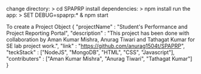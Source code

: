 change directory:
    > cd SPAPRP
install dependencies:
    > npm install
run the app:
    > SET DEBUG=spaprp:* & npm start



To create a Project Object
{
	"projectName" : "Student's Performance and Project Reporting Portal",
	"description" : "This project has been done with collaboration by Aman Kumar Mishra, Anurag Tiwari and Tathagat Kumar for SE lab project work.",
	"link" : "https://github.com/anurag1504t/SPAPRP",
	"teckStack" : ["NodeJS", "MongoDB", "HTML", "CSS", "Javascript"],
	"contributers" : ["Aman Kumar Mishra", "Anurag Tiwari", "Tathagat Kumar"]
}